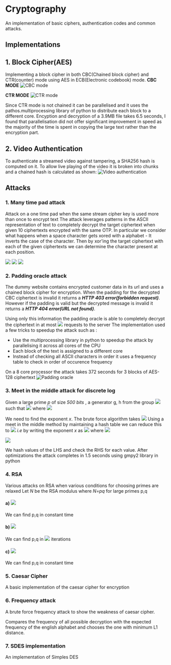 # Cryptography
An implementation of basic ciphers, authentication codes and common attacks.

## Implementations
## 1. Block Cipher(AES)
Implementing a block cipher in both CBC(Chained block cipher) and CTR(counter) mode using AES in ECB(Electronic codebook) mode.
**CBC MODE**
![CBC mode](https://upload.wikimedia.org/wikipedia/commons/thumb/8/80/CBC_encryption.svg/601px-CBC_encryption.svg.png)

**CTR MODE**
![CTR mode](https://upload.wikimedia.org/wikipedia/commons/thumb/4/4d/CTR_encryption_2.svg/601px-CTR_encryption_2.svg.png)

Since CTR mode is not chained it can be parallelised and it uses the pathos.multiprocessing library of python to distribute each block to a different core.
Encyption and decryption of a 3.9MB file takes 6.5 seconds, I found that parallelisation did not offer significant improvement in speed as the majority of the time is spent in copying the large text rather than the encryption part.

## 2. Video Authentication
To authenticate a streamed video against tampering, a SHA256 hash is computed on it. To allow live playing of the video it is broken into chunks and a chained hash is calculated as shown:
![Video authentication](https://d3c33hcgiwev3.cloudfront.net/imageAssetProxy.v1/ueCUoSdTEeWpFArPV6NvgQ_90610d1864b116c0992e91c144f9c056_Screen-Shot-2015-07-10-at-3.33.04-PM.png?expiry=1589155200000&hmac=6DBLEfDV8igh_VRS3F6oA-RbPxswCh1w05UhutlXqRg)

## Attacks
### 1. Many time pad attack

Attack on a one time pad when the same stream cipher key is used more than once to encrypt text
The attack leverages patterns in the ASCII representation of text to completely decrypt the target ciphertext when given 10 ciphertexts encrypted with the same OTP.
In particular we consider what happens when a space character gets xored with a alphabet - It inverts the case of the character.
Then by xor'ing the target ciphertext with each of the given ciphertexts we can determine the character present at each position.
  
  <img src="https://render.githubusercontent.com/render/math?math=c_1=k \oplus m_1">
  <img src="https://render.githubusercontent.com/render/math?math=c_2=k \oplus m_2">
  <img src="https://render.githubusercontent.com/render/math?math=c_1 \oplus c_2 = m_1 \oplus m_2">
  
### 2. Padding oracle attack
The dummy website contains encrypted customer data in its url and uses a chained block cipher for encryption.
When the padding for the decrypted CBC ciphertext is invalid it returns a _**HTTP 403 error(forbidden request)**_.
However if the padding is valid but the decrypted message is invalid it returns a _**HTTP 404 error(URL not found)**_.

Using only this information the padding oracle is able to completely decrypt the ciphertext in at most <img src="https://render.githubusercontent.com/render/math?math=256 * |m|"> requests to the server
The implementation used a few tricks to speedup the attack such as :

- Use the multiprocessing library in python to speedup the attack by parallelising it across all cores of the CPU
- Each block of the text is assigned to a different core
- Instead of checking all ASCII characters in order it uses a frequency table to check in order of occurence frequency

On a 8 core processor the attack takes 372 seconds for 3 blocks of AES-128 ciphertext
![Padding oracle](https://tlseminar.github.io/images/paddingoracle/last-word.png)


### 3. Meet in the middle attack for discrete log
Given a large prime _p_ of size _500 bits_ , a generator g, h from the group  <img src="https://render.githubusercontent.com/render/math?math=\mathbb{Z}^{*}_{p}"> such that <img src="https://render.githubusercontent.com/render/math?math=h=g^{x}"> where <img src="https://render.githubusercontent.com/render/math?math=1<\leqslantx\leqslant2^{40}">

We need to find the exponent _x_. The brute force algorithm takes <img src="https://render.githubusercontent.com/render/math?math=O(exp(n))">
Using a meet in the middle method by maintaining a hash table we can reduce this to <img src="https://render.githubusercontent.com/render/math?math=O(exp(\sqrt{n}))">
_i.e_ by writing the exponent _x_ as   <img src="https://render.githubusercontent.com/render/math?math=x=Bx_{0}+x_{1}"> where 
 <img src="https://render.githubusercontent.com/render/math?math=B=2^{20}">
 
 
  <img src="https://render.githubusercontent.com/render/math?math=h/g^{x_0} = (g^{B})^{x_1}">


We hash values of the LHS and check the RHS for each value.
After optimizations the attack completes in 1.5 seconds using gmpy2 library in python

### 4. RSA

Various attacks on RSA when various conditions for choosing primes are relaxed
Let _N_ be the RSA modulus where _N=pq_ for large primes p,q
#### a) <img src="https://render.githubusercontent.com/render/math?math=|p-q|\leqslant 2N^{1/4}">
We can find p,q in constant time
#### b) <img src="https://render.githubusercontent.com/render/math?math=|p-q|\leqslant 2^{11} N^{1/4}">
We can find p,q in <img src="https://render.githubusercontent.com/render/math?math=|p-q|\leqslant 2^{20}"> iterations
#### c) <img src="https://render.githubusercontent.com/render/math?math=|3p-2q|\leqslant N^{1/4}">
We can find p,q in constant time

### 5. Caesar Cipher
A basic implementation of the caesar cipher for encryption

### 6. Frequency attack
A brute force frequency attack to show the weakness of caesar cipher.

Compares the frequency of all possible decryption with the expected frequency of the english alphabet and chooses the one with minimum L1 distance.


### 7. SDES implementation

An implementation of Simples DES
